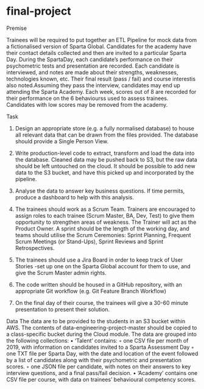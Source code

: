 # final-project
Premise

Trainees will be required to put together an ETL Pipeline for mock data from a fictionalised version of Sparta Global. Candidates for the academy have their contact details collected and then are invited to a particular Sparta Day. During the SpartaDay, each candidate’s performance on their psychometric tests and presentation are recorded. Each candidate is interviewed, and notes are made about their strengths, weaknesses, technologies known, etc. Their final result (pass / fail) and course interestis also noted.Assuming they pass the interview, candidates may end up attending the Sparta Academy. Each week, scores out of 8 are recorded for their performance on the 6 behaviourss used to assess trainees. Candidates with low scores may be removed from the academy.

Task

1. Design an appropriate store (e.g. a fully normalised database) to house all relevant data that can be drawn from the files provided. The database should provide a Single Person View.

2. Write production-level code to extract, transform and load the data into the database. Cleaned data may be pushed back to S3, but the raw data should be left untouched on the cloud. It should be possible to add new data to the S3 bucket, and have this picked up and incorporated by the pipeline.

3. Analyse the data to answer key business questions. If time permits, produce a dashboard to help with this analysis.

4. The trainees should work as a Scrum Team. Trainers are encouraged to assign roles to each trainee (Scrum Master, BA, Dev, Test) to give them opportunity to strengthen areas of weakness. The Trainer will act as the Product Owner. A sprint should be the length of the working day, and teams should utilise the Scrum Ceremonies: Sprint Planning, Frequent Scrum Meetings (or Stand-Ups), Sprint Reviews and Sprint Retrospectives.

5. The trainees should use a Jira Board in order to keep track of User Stories -set up one on the Sparta Global account for them to use, and give the Scrum Master admin rights.

6. The code written should be housed in a GitHub repository, with an appropriate Git workflow (e.g. Git Feature Branch Workflow)

7. On the final day of their course, the trainees will give a 30-60 minute presentation to present their solution.



Data
The data are to be provided to the students in an S3 bucket within AWS. The contents of data-engineering-project-master should be copied to a class-specific bucket during the Cloud module. The data are grouped into the following collections:
	•	‘Talent’ contains:
	◦	one CSV file per month of 2019, with information on candidates invited to a Sparta Assessment Day
	◦	one TXT file per Sparta Day, with the date and location of the event followed by a list of candidates along with their psychometric and presentation scores.
	◦	one JSON file per candidate, with notes on their answers to key interview questions, and a final pass/fail decision.
	•	‘Academy’ contains one CSV file per course, with data on trainees’ behavioural competency scores.
